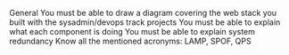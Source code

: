 General You must be able to draw a diagram covering the web stack you built with the sysadmin/devops track projects You must be able to explain what each component is doing You must be able to explain system redundancy Know all the mentioned acronyms: LAMP, SPOF, QPS
